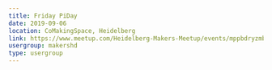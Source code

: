 ```yaml
---
title: Friday PiDay
date: 2019-09-06
location: CoMakingSpace, Heidelberg
link: https://www.meetup.com/Heidelberg-Makers-Meetup/events/mppbdryzmbjb/
usergroup: makershd
type: usergroup
---
```

